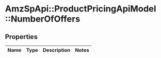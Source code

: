 # AmzSpApi::ProductPricingApiModel::NumberOfOffers

## Properties
Name | Type | Description | Notes
------------ | ------------- | ------------- | -------------


